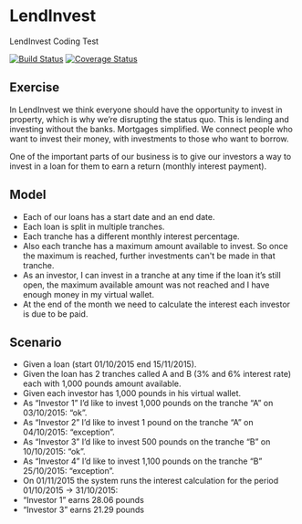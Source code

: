 # LendInvest
LendInvest Coding Test

[![Build Status](https://travis-ci.org/vasildakov/LendInvest.svg?branch=master)](https://travis-ci.org/vasildakov/LendInvest)
[![Coverage Status](https://coveralls.io/repos/github/vasildakov/LendInvest/badge.svg?branch=master)](https://coveralls.io/github/vasildakov/LendInvest?branch=master)


## Exercise
In LendInvest we think everyone should have the opportunity to invest in property, which is why we’re disrupting the status quo. This is lending and investing without the banks. Mortgages simplified. We connect people who want to invest their money, with investments to those who want to borrow.

One of the important parts of our business is to give our investors a way to invest in a loan for them to earn a return (monthly interest payment).

## Model
- Each of our loans has a start date and an end date.
- Each loan is split in multiple tranches.
- Each tranche has a different monthly interest percentage.
- Also each tranche has a maximum amount available to invest. So once the maximum is
reached, further investments can't be made in that tranche.
- As an investor, I can invest in a tranche at any time if the loan it’s still open, the maximum
available amount was not reached and I have enough money in my virtual wallet.
- At the end of the month we need to calculate the interest each investor is due to be paid.

## Scenario

- Given a loan (start 01/10/2015 end 15/11/2015).
- Given the loan has 2 tranches called A and B (3% and 6% interest rate) each with 1,000
pounds amount available.
- Given each investor has 1,000 pounds in his virtual wallet.
- As “Investor 1” I’d like to invest 1,000 pounds on the tranche “A” on 03/10/2015: “ok”.
- As “Investor 2” I’d like to invest 1 pound on the tranche “A” on 04/10/2015: “exception”.
- As “Investor 3” I’d like to invest 500 pounds on the tranche “B” on 10/10/2015: “ok”.
- As “Investor 4” I’d like to invest 1,100 pounds on the tranche “B” 25/10/2015: “exception”.
- On 01/11/2015 the system runs the interest calculation for the period 01/10/2015 ->
31/10/2015:
- “Investor 1” earns 28.06 pounds
- “Investor 3” earns 21.29 pounds